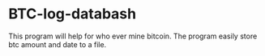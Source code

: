 # BTC-log-databash
This program will help for who ever mine bitcoin. The program easily store btc amount and date to a file.
